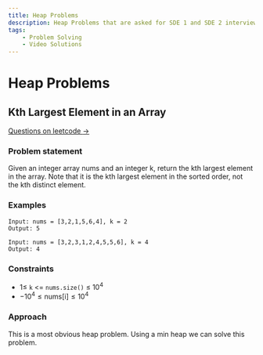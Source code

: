 ```yaml
---
title: Heap Problems
description: Heap Problems that are asked for SDE 1 and SDE 2 interviews.
tags:
	- Problem Solving
	- Video Solutions
---
```


# Heap Problems

## Kth Largest Element in an Array

[Questions on leetcode $\to$](https://leetcode.com/problems/kth-largest-element-in-an-array/)

### Problem statement
Given an integer array nums and an integer k, return the kth largest element in the array. Note that it is the kth largest element in the sorted order, not the kth distinct element.

### Examples
```text
Input: nums = [3,2,1,5,6,4], k = 2
Output: 5

Input: nums = [3,2,3,1,2,4,5,5,6], k = 4
Output: 4
```

### Constraints
- $1 \leq$ `k` <= `nums.size()` $\leq$ $10^4$
- $- 10^4 \leq \text{nums[i]} \leq 10^4$

### Approach
This is a most obvious heap problem. Using a min heap we can solve this problem.